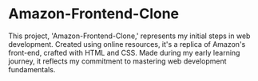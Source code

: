 # Amazon-Frontend-Clone
This project, 'Amazon-Frontend-Clone,' represents my initial steps in web development. Created using online resources, it's a replica of Amazon's front-end, crafted with HTML and CSS. Made during my early learning journey, it reflects my commitment to mastering web development fundamentals.
